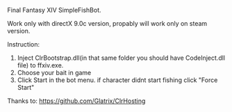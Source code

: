 Final Fantasy XIV SimpleFishBot.

Work only with directX 9.0c version, propably will work only on steam version.


Instruction:
1. Inject ClrBootstrap.dll(in that same folder you should have CodeInject.dll file) to ffxiv.exe.
2. Choose your bait in game
3. Click Start in the bot menu.
if character didnt start fishing click "Force Start"

Thanks to: https://github.com/Glatrix/ClrHosting
